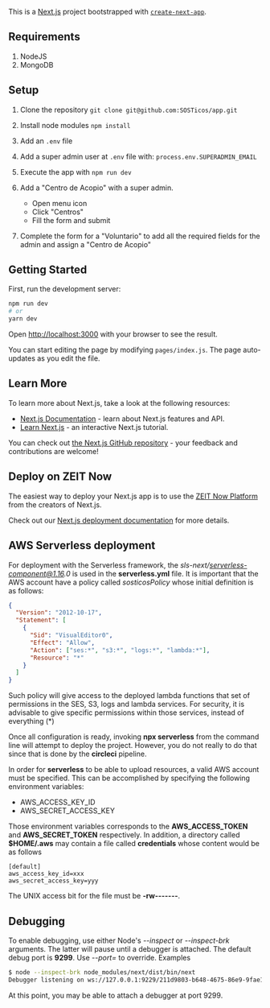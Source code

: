 This is a [Next.js](https://nextjs.org/) project bootstrapped with [`create-next-app`](https://github.com/zeit/next.js/tree/canary/packages/create-next-app).

## Requirements

1. NodeJS
2. MongoDB

## Setup

1. Clone the repository
   `git clone git@github.com:SOSTicos/app.git`

2. Install node modules
   `npm install`

3. Add an `.env` file

4. Add a super admin user at `.env` file with:
   `process.env.SUPERADMIN_EMAIL`

5. Execute the app with `npm run dev`

6. Add a "Centro de Acopio" with a super admin.

   - Open menu icon
   - Click "Centros"
   - Fill the form and submit

7. Complete the form for a "Voluntario" to add all the required fields for the admin and assign a "Centro de Acopio"

## Getting Started

First, run the development server:

```bash
npm run dev
# or
yarn dev
```

Open [http://localhost:3000](http://localhost:3000) with your browser to see the result.

You can start editing the page by modifying `pages/index.js`. The page auto-updates as you edit the file.

## Learn More

To learn more about Next.js, take a look at the following resources:

- [Next.js Documentation](https://nextjs.org/docs) - learn about Next.js features and API.
- [Learn Next.js](https://nextjs.org/learn) - an interactive Next.js tutorial.

You can check out [the Next.js GitHub repository](https://github.com/zeit/next.js/) - your feedback and contributions are welcome!

## Deploy on ZEIT Now

The easiest way to deploy your Next.js app is to use the [ZEIT Now Platform](https://zeit.co/import?utm_medium=default-template&filter=next.js&utm_source=create-next-app&utm_campaign=create-next-app-readme) from the creators of Next.js.

Check out our [Next.js deployment documentation](https://nextjs.org/docs/deployment) for more details.

## AWS Serverless deployment

For deployment with the Serverless framework, the _sls-next/serverless-component@1.16.0_ is used in the **serverless.yml** file. It is important that the AWS account have a policy called _sosticosPolicy_ whose initial definition is as follows:

```json
{
  "Version": "2012-10-17",
  "Statement": [
    {
      "Sid": "VisualEditor0",
      "Effect": "Allow",
      "Action": ["ses:*", "s3:*", "logs:*", "lambda:*"],
      "Resource": "*"
    }
  ]
}
```

Such policy will give access to the deployed lambda functions that set of permissions in the SES, S3, logs and lambda services. For security, it is advisable to give specific permissions within those services, instead of everything (\*)

Once all configuration is ready, invoking **npx serverless** from the command line will attempt to deploy the project. However, you do not really to do that since that is done by the **circleci** pipeline.

In order for **serverless** to be able to upload resources, a valid AWS account must be specified. This can be accomplished by specifying the following environment variables:

- AWS_ACCESS_KEY_ID
- AWS_SECRET_ACCESS_KEY

Those environment variables corresponds to the **AWS_ACCESS_TOKEN** and **AWS_SECRET_TOKEN** respectively. In addition, a directory called **\$HOME/.aws** may contain a file called **credentials** whose content would be as follows

```config
[default]
aws_access_key_id=xxx
aws_secret_access_key=yyy
```

The UNIX access bit for the file must be **-rw-------**.

## Debugging

To enable debugging, use either Node's _--inspect_ or _--inspect-brk_ arguments. The latter will pause until a debugger is attached. The default debug port is **9299**. Use _--port=<num>_ to override. Examples

```bash
$ node --inspect-brk node_modules/next/dist/bin/next
Debugger listening on ws://127.0.0.1:9229/211d9803-b648-4675-86e9-9fae190482f0
```

At this point, you may be able to attach a debugger at port 9299.
